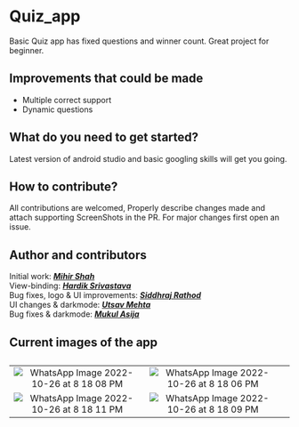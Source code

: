 # Quiz_app
Basic Quiz app has fixed questions and winner count. Great project for beginner.

## Improvements that could be made
* Multiple correct support
* Dynamic questions

## What do you need to get started?
Latest version of android studio and basic googling skills will get you going.

## How to contribute?
All contributions are welcomed, Properly describe changes made and attach supporting ScreenShots in the PR. For major changes first open an issue.

## Author and contributors
Initial work: <a href="https://github.com/Miihir79">***Mihir Shah***</a> <br>
View-binding: <a href="https://github.com/oddlyspaced">***Hardik Srivastava***</a> <br>
Bug fixes, logo & UI improvements: <a href="https://github.com/siddhraj-sinh">***Siddhraj Rathod***</a> <br>
UI changes & darkmode: <a href="https://github.com/Utsav-Mehta">***Utsav Mehta***</a> <br>
Bug fixes & darkmode: <a href="https://github.com/mukulasija">***Mukul Asija***</a>

## Current images of the app

## 

||||
|:----------------------------------------:|:-----------------------------------------:|:-----------------------------------------: |
| ![WhatsApp Image 2022-10-26 at 8 18 08 PM](https://user-images.githubusercontent.com/78532621/198062252-d55106b7-dcc6-4b92-ac55-c5097cc5ffd4.jpeg)|![WhatsApp Image 2022-10-26 at 8 18 06 PM](https://user-images.githubusercontent.com/78532621/198060124-a1f6fde8-95d9-473c-8a6f-1b52d473f876.jpeg)  
|![WhatsApp Image 2022-10-26 at 8 18 11 PM](https://user-images.githubusercontent.com/78532621/198060176-ef6c7c8f-816e-46ed-b26a-0f18ec56b456.jpeg) |![WhatsApp Image 2022-10-26 at 8 18 09 PM](https://user-images.githubusercontent.com/78532621/198060218-8d12aaf4-ffb0-4f23-8caa-6a6c6f72ea8b.jpeg)


